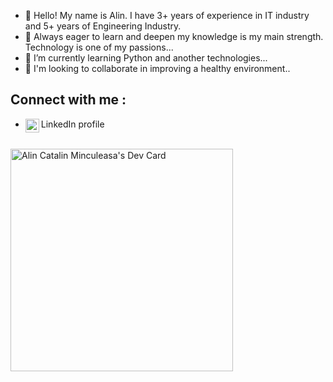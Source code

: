 - 👋 Hello! My name is Alin. I have 3+ years of experience in IT industry and 5+ years of Engineering Industry. 
- 👀 Always eager to learn and deepen my knowledge is my main strength. Technology is one of my passions...
- 🌱 I’m currently learning Python and another technologies...
- 💞️ I'm looking to collaborate in improving a healthy environment..
## Connect with me :
- LinkedIn profile
[<img align="left" alt="codeSTACKr | LinkedIn" width="22px" src="https://cdn.jsdelivr.net/npm/simple-icons@v3/icons/linkedin.svg" />][linkedin] 
<br />

<a href="https://app.daily.dev/alinminculeasa">
  <img src="https://api.daily.dev/devcards/v2/E8QgwugwRGnwlM0AiwZiH.png?type=default&r=byt" width="356" alt="Alin Catalin Minculeasa's Dev Card"/>
</a>


[linkedin]: https://www.linkedin.com/in/alin-minculeasa-235195ba/ 


